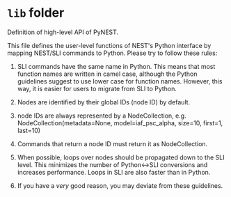 # `lib` folder

Definition of high-level API of PyNEST.

This file defines the user-level functions of NEST's Python interface
by mapping NEST/SLI commands to Python. Please try to follow these
rules:

1. SLI commands have the same name in Python. This means that most
   function names are written in camel case, although the Python
   guidelines suggest to use lower case for function names. However,
   this way, it is easier for users to migrate from SLI to Python.

2. Nodes are identified by their global IDs (node ID) by default.

3. node IDs are always represented by a NodeCollection, e.g.
   NodeCollection(metadata=None, model=iaf_psc_alpha, size=10, first=1, last=10)

4. Commands that return a node ID must return it as NodeCollection.

5. When possible, loops over nodes should be propagated down to the
   SLI level. This minimizes the number of Python<->SLI conversions
   and increases performance. Loops in SLI are also faster than in
   Python.

6. If you have a *very* good reason, you may deviate from these guidelines.
